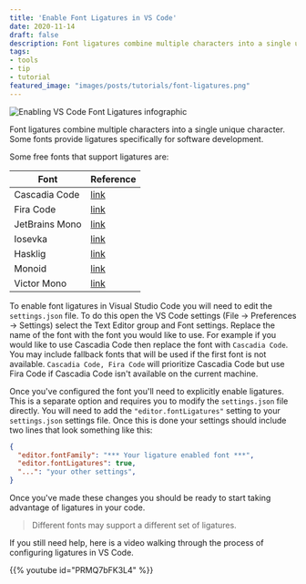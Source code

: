 ```yaml
---
title: 'Enable Font Ligatures in VS Code'
date: 2020-11-14
draft: false
description: Font ligatures combine multiple characters into a single unique character. Some fonts provide ligatures specifically for software development.
tags:
- tools
- tip
- tutorial
featured_image: "images/posts/tutorials/font-ligatures.png"
---
```


![Enabling VS Code Font Ligatures infographic](/images/posts/tutorials/font-ligatures.png)

Font ligatures combine multiple characters into a single unique character. Some fonts provide ligatures specifically for software development.

Some free fonts that support ligatures are:

| Font | Reference |
| ---- | --------- |
| Cascadia Code | [link](https://github.com/microsoft/cascadia-code) |
| Fira Code | [link](https://github.com/tonsky/FiraCode) |
| JetBrains Mono | [link](https://www.jetbrains.com/lp/mono/) |
| Iosevka | [link](https://github.com/be5invis/Iosevka) |
| Hasklig | [link](https://github.com/i-tu/Hasklig) |
| Monoid | [link](https://larsenwork.com/monoid/) |
| Victor Mono | [link](https://rubjo.github.io/victor-mono/) |

To enable font ligatures in Visual Studio Code you will need to edit the `settings.json` file. To do this open the VS Code settings (File -> Preferences -> Settings) select the Text Editor group and Font settings. Replace the name of the font with the font you would like to use. For example if you would like to use Cascadia Code then replace the font with `Cascadia Code`. You may include fallback fonts that will be used if the first font is not available. `Cascadia Code, Fira Code` will prioritize Cascadia Code but use Fira Code if Cascadia Code isn't available on the current machine.

Once you've configured the font you'll need to explicitly enable ligatures. This is a separate option and requires you to modify the `settings.json` file directly. You will need to add the `"editor.fontLigatures"` setting to your `settings.json` settings file. Once this is done your settings should include two lines that look something like this:

```json
{
  "editor.fontFamily": "*** Your ligature enabled font ***",
  "editor.fontLigatures": true,
  "...": "your other settings",
}
```

Once you've made these changes you should be ready to start taking advantage of ligatures in your code.

> Different fonts may support a different set of ligatures.

If you still need help, here is a video walking through the process of configuring ligatures in VS Code.

{{% youtube id="PRMQ7bFK3L4" %}}
